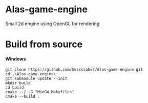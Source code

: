 # Alas-game-engine
Small 2d engine using OpenGL for rendering

# Build from source
#### Windows
```console
git clone https://github.com/Ssssssaber/Alas-game-engine.git
cd .\Alas-game-engine\
git submodule update --init
mkdir build
cd build
cmake ../ -G "MinGW Makefiles"
cmake --build .
```